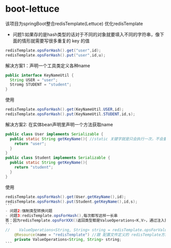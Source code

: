 # boot-lettuce
该项目为springBoot整合redisTemplate(Lettuce)
优化redisTemplate
- 问题1:如果存的是hash类型的话对于不同的对象就要填入不同的字符串，像下面的情形就需要写很多重复的 key 的值
```java
redisTemplate.opsForHash().get("user",id);
redisTemplate.opsForHash().put("user",id,u);
```
解决方案1：声明一个工具类定义各种name
```java
public interface KeyNameUtil {
  String USER = "user";
  Stromg STUDENT = "student";
}
```
使用
```java
redisTemplate.opsForHash().get(KeyNameUtil.USER,id);
redisTemplate.opsForHash().put(KeyNameUtil.STUDENT,id,s);
```
解决方案2: 在实体bean声明里声明一个方法获取name
```java
public class User implements Serializable {
  public static String getKeyName(){ //static 关键字就是只会执行一次，不会重复执行，而且可以通过类名访问
    return "user";
  }
}
public class Student implements Serializable {
  public static String getKeyName(){
    return "student";
  }
}
```
使用
````java
redisTemplate.opsForHash().get(User.getKeyName(),id);
redisTemplate.opsForHash().put(Student.getKeyName(),id,s);
```
- 问题2:强制类型转换问题
- 问题3:redisTemplate.opsForHash(),每次都写这样一长串
答：因为redisTemplate.opsForXXX()返回类型都是ValueOperations<K,V>，通过注入操作类这个bean并指定范型来操作
```
//    ValueOperations<String, String> string = redisTemplate.opsForValue();
    @Resource(name = "redisTemplate") //跟 配置文件定义的 redisTemplate方法 名字一样，因为@Resource是按名字搜索装配的
    private ValueOperations<String, String> string;
```

